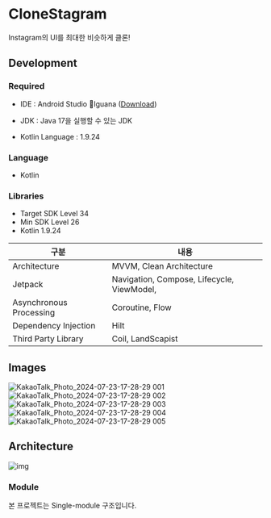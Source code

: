 # CloneStagram

Instagram의 UI를 최대한 비슷하게 클론!

## Development

### Required

- IDE : Android Studio Iguana ([Download](https://developer.android.com/studio))
- JDK : Java 17을 실행할 수 있는 JDK

- Kotlin Language : 1.9.24

### Language

- Kotlin

### Libraries

+ Target SDK Level 34
+ Min SDK Level 26
+ Kotlin 1.9.24

| 구분                      | 내용|
|-------------------------| --|
| Architecture            | MVVM, Clean Architecture|
| Jetpack                 | Navigation, Compose, Lifecycle, ViewModel,|
| Asynchronous Processing | Coroutine, Flow|
| Dependency Injection    | Hilt|
| Third Party Library     | Coil, LandScapist|

## Images
![KakaoTalk_Photo_2024-07-23-17-28-29 001](https://github.com/user-attachments/assets/2c27fc57-f6bc-4ace-a702-e22ba284c8c1)
![KakaoTalk_Photo_2024-07-23-17-28-29 002](https://github.com/user-attachments/assets/61cee10f-8028-4e06-8c72-2bacc81e7efa)
![KakaoTalk_Photo_2024-07-23-17-28-29 003](https://github.com/user-attachments/assets/dcd62eda-6033-4391-b76b-6dfe4ab6a471)
![KakaoTalk_Photo_2024-07-23-17-28-29 004](https://github.com/user-attachments/assets/e77c4915-ea01-4d34-a60a-ef4790736e9b)
![KakaoTalk_Photo_2024-07-23-17-28-29 005](https://github.com/user-attachments/assets/42e0d1c5-f4db-4035-81d0-f17a4d12096f)
## Architecture

![img](https://lh6.googleusercontent.com/jIm6sL0mqukk0OROYyStYNsBulEFLZki-z2Y9OD73K-cpvEre-VP1wmdSC-bDpNJrGdhB4bOZbABRspBcn4FJCtJs4uQKKwWesOdThS-B75HwnCdTCqEKXAClxOimOtIu9WbabaP_Mpel6dDpLSSQVk)

### Module

본 프로젝트는 Single-module 구조입니다.

